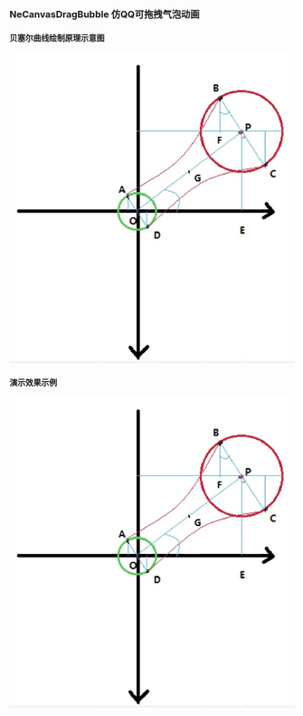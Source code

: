 ### NeCanvasDragBubble 仿QQ可拖拽气泡动画
#### 贝塞尔曲线绘制原理示意图
![image](https://github.com/tianyalu/NeCanvasDragBubble/blob/master/show/bubble_drag_analyse.png)
#### 演示效果示例
![image](https://github.com/tianyalu/NeCanvasDragBubble/blob/master/show/bubble_drag_analyse.png)

